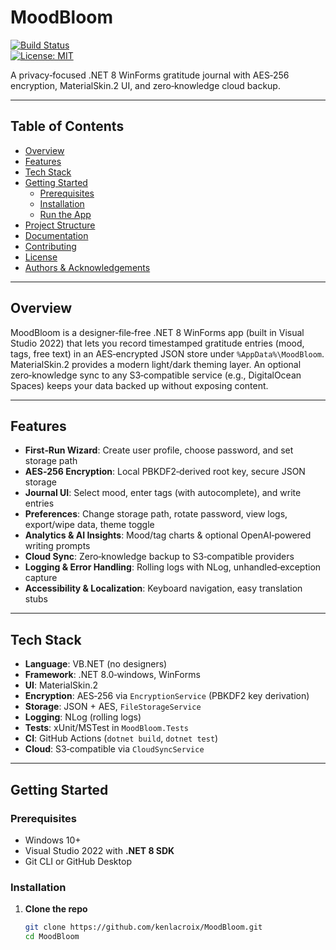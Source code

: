# MoodBloom

[![Build Status](https://img.shields.io/github/actions/workflow/status/kenlacroix/MoodBloom/ci.yml?branch=main)](https://github.com/kenlacroix/MoodBloom/actions)  
[![License: MIT](https://img.shields.io/badge/License-MIT-blue.svg)](LICENSE)

A privacy‑focused .NET 8 WinForms gratitude journal with AES‑256 encryption, MaterialSkin.2 UI, and zero‑knowledge cloud backup.

---

## Table of Contents

- [Overview](#overview)  
- [Features](#features)  
- [Tech Stack](#tech-stack)  
- [Getting Started](#getting-started)  
  - [Prerequisites](#prerequisites)  
  - [Installation](#installation)  
  - [Run the App](#run-the-app)  
- [Project Structure](#project-structure)  
- [Documentation](#documentation)  
- [Contributing](#contributing)  
- [License](#license)  
- [Authors & Acknowledgements](#authors--acknowledgements)  

---

## Overview

MoodBloom is a designer‑file‑free .NET 8 WinForms app (built in Visual Studio 2022) that lets you record timestamped gratitude entries (mood, tags, free text) in an AES‑encrypted JSON store under `%AppData%\MoodBloom`. MaterialSkin.2 provides a modern light/dark theming layer. An optional zero‑knowledge sync to any S3‑compatible service (e.g., DigitalOcean Spaces) keeps your data backed up without exposing content.

---

## Features

- **First‑Run Wizard**: Create user profile, choose password, and set storage path  
- **AES‑256 Encryption**: Local PBKDF2‑derived root key, secure JSON storage  
- **Journal UI**: Select mood, enter tags (with autocomplete), and write entries  
- **Preferences**: Change storage path, rotate password, view logs, export/wipe data, theme toggle  
- **Analytics & AI Insights**: Mood/tag charts & optional OpenAI‑powered writing prompts  
- **Cloud Sync**: Zero‑knowledge backup to S3‑compatible providers  
- **Logging & Error Handling**: Rolling logs with NLog, unhandled‑exception capture  
- **Accessibility & Localization**: Keyboard navigation, easy translation stubs  

---

## Tech Stack

- **Language**: VB.NET (no designers)  
- **Framework**: .NET 8.0‑windows, WinForms  
- **UI**: MaterialSkin.2  
- **Encryption**: AES‑256 via `EncryptionService` (PBKDF2 key derivation)  
- **Storage**: JSON + AES, `FileStorageService`  
- **Logging**: NLog (rolling logs)  
- **Tests**: xUnit/MSTest in `MoodBloom.Tests`  
- **CI**: GitHub Actions (`dotnet build`, `dotnet test`)  
- **Cloud**: S3‑compatible via `CloudSyncService`  

---

## Getting Started

### Prerequisites

- Windows 10+  
- Visual Studio 2022 with **.NET 8 SDK**  
- Git CLI or GitHub Desktop  

### Installation

1. **Clone the repo**  
   ```bash
   git clone https://github.com/kenlacroix/MoodBloom.git
   cd MoodBloom
